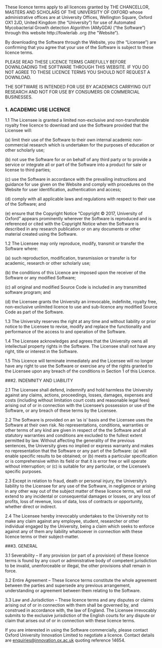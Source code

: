 These licence terms apply to all licences granted by THE CHANCELLOR, MASTERS AND SCHOLARS OF THE UNIVERSITY OF OXFORD whose administrative offices are at University Offices, Wellington Square, Oxford OX1 2JD, United Kingdom (the “University”) for use of Automated Mycobacterial Growth detection Algorithm (AMyGDA) (“the Software”) through this website http://fowlerlab .org (the ”Website”).

By downloading the Software through the Website, you (the “Licensee”) are confirming that you agree that your use of the Software is subject to these licence terms.

PLEASE READ THESE LICENCE TERMS CAREFULLY BEFORE DOWNLOADING THE SOFTWARE THROUGH THIS WEBSITE.  IF YOU DO NOT AGREE TO THESE LICENCE TERMS YOU SHOULD NOT REQUEST A DOWNLOAD.

THE SOFTWARE IS INTENDED FOR USE BY ACADEMICS CARRYING OUT RESEARCH AND NOT FOR USE BY CONSUMERS OR COMMERCIAL BUSINESSES.

### 1. ACADEMIC USE LICENCE

1.1  The Licensee is granted a limited non-exclusive and non-transferable royalty free licence to download and use the Software provided that the Licensee will:

(a) limit their use of the Software to their own internal academic non-commercial research which is undertaken for the purposes of education or other scholarly use;

(b) not use the Software for or on behalf of any third party or to provide a service or integrate all or part of the Software into a product for sale or license to third parties;

(c) use the Software in accordance with the prevailing instructions and guidance for use given on the Website and comply with procedures on the Website for user identification, authentication and access;

(d) comply with all applicable laws and regulations with respect to their use of the Software; and

(e) ensure that the Copyright Notice “Copyright © 2017, University of Oxford” appears prominently wherever the Software is reproduced and is referenced or cited with the Copyright Notice when the Software is described in any research publication or on any documents or other material created using the Software.

1.2  The Licensee may only reproduce, modify, transmit or transfer the Software where:

(a) such reproduction, modification, transmission or transfer is for academic, research or other scholarly use;

(b) the conditions of this Licence are imposed upon the receiver of the Software or any modified Software;

(c) all original and modified Source Code is included in any transmitted software program; and

(d) the Licensee grants the University an irrevocable, indefinite, royalty free, non-exclusive unlimited licence to use and sub-licence any modified Source Code as part of the Software.

1.3 The University reserves the right at any time and without liability or prior notice to the Licensee to revise, modify and replace the functionality and performance of the access to and operation of the Software.

1.4 The Licensee acknowledges and agrees that the University owns all intellectual property rights in the Software.  The Licensee shall not have any right, title or interest in the Software.

1.5 This Licence will terminate immediately and the Licensee will no longer have any right to use the Software or exercise any of the rights granted to the Licensee upon any breach of the conditions in Section 1 of this Licence.

###2.  INDEMNITY AND LIABILITY

2.1 The Licensee shall defend, indemnify and hold harmless the University against any claims, actions, proceedings, losses, damages, expenses and costs (including without limitation court costs and reasonable legal fees) arising out of or in connection with the Licensee’s possession or use of the Software, or any breach of these terms by the Licensee.

2.2 The Software is provided on an ‘as is’ basis and the Licensee uses the Software at their own risk. No representations, conditions, warranties or other terms of any kind are given in respect of the the Software and all statutory warranties and conditions are excluded to the fullest extent permitted by law. Without affecting the generality of the previous sentences, the University gives no implied or express warranty and makes no representation that the Software or any part of the Software: (a) will enable specific results to be obtained; or (b) meets a particular specification or is comprehensive within its field or that it is error free or will operate without interruption; or (c) is suitable for any particular, or the Licensee’s specific purposes.

2.3 Except in relation to fraud, death or personal injury, the University’s liability to the Licensee for any use of the Software, in negligence or arising in any other way out of the subject matter of these licence terms, will not extend to any incidental or consequential damages or losses, or any loss of profits, loss of revenue, loss of data, loss of contracts or opportunity, whether direct or indirect.

2.4 The Licensee hereby irrevocably undertakes to the University not to make any claim against any employee, student, researcher or other individual engaged by the University, being a claim which seeks to enforce against any of them any liability whatsoever in connection with these licence terms or their subject-matter.

###3. GENERAL

3.1 Severability – If any provision (or part of a provision) of these licence terms is found by any court or administrative body of competent jurisdiction to be invalid, unenforceable or illegal, the other provisions shall remain in force.

3.2 Entire Agreement – These licence terms constitute the whole agreement between the parties and supersede any previous arrangement, understanding or agreement between them relating to the Software.

3.3 Law and Jurisdiction – These licence terms and any disputes or claims arising out of or in connection with them shall be governed by, and construed in accordance with, the law of England. The Licensee irrevocably submits to the exclusive jurisdiction of the English courts for any dispute or claim that arises out of or in connection with these licence terms.

If you are interested in using the Software commercially, please contact Oxford University Innovation Limited to negotiate a licence. Contact details are enquiries@innovation.ox.ac.uk quoting reference 14654.
